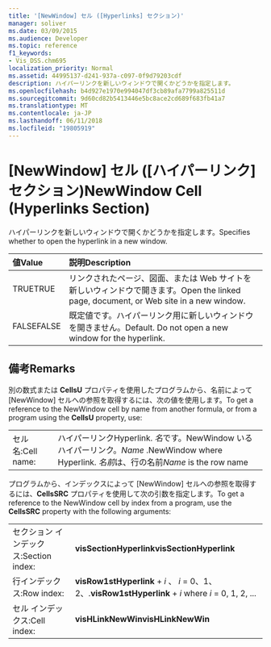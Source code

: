 ```yaml
---
title: '[NewWindow] セル ([Hyperlinks] セクション)'
manager: soliver
ms.date: 03/09/2015
ms.audience: Developer
ms.topic: reference
f1_keywords:
- Vis_DSS.chm695
localization_priority: Normal
ms.assetid: 44995137-d241-937a-c097-0f9d79203cdf
description: ハイパーリンクを新しいウィンドウで開くかどうかを指定します。
ms.openlocfilehash: b4d927e1970e994047df3cb89afa7799a825511d
ms.sourcegitcommit: 9d60cd82b5413446e5bc8ace2cd689f683fb41a7
ms.translationtype: MT
ms.contentlocale: ja-JP
ms.lasthandoff: 06/11/2018
ms.locfileid: "19805919"
---
```

# <a name="newwindow-cell-hyperlinks-section"></a><span data-ttu-id="37d06-103">[NewWindow] セル ([ハイパーリンク] セクション)</span><span class="sxs-lookup"><span data-stu-id="37d06-103">NewWindow Cell (Hyperlinks Section)</span></span>

<span data-ttu-id="37d06-104">ハイパーリンクを新しいウィンドウで開くかどうかを指定します。</span><span class="sxs-lookup"><span data-stu-id="37d06-104">Specifies whether to open the hyperlink in a new window.</span></span>
  
|<span data-ttu-id="37d06-105">**値**</span><span class="sxs-lookup"><span data-stu-id="37d06-105">**Value**</span></span>|<span data-ttu-id="37d06-106">**説明**</span><span class="sxs-lookup"><span data-stu-id="37d06-106">**Description**</span></span>|
|:-----|:-----|
| <span data-ttu-id="37d06-107">TRUE</span><span class="sxs-lookup"><span data-stu-id="37d06-107">TRUE</span></span>  <br/> | <span data-ttu-id="37d06-108">リンクされたページ、図面、または Web サイトを新しいウィンドウで開きます。</span><span class="sxs-lookup"><span data-stu-id="37d06-108">Open the linked page, document, or Web site in a new window.</span></span>  <br/> |
| <span data-ttu-id="37d06-109">FALSE</span><span class="sxs-lookup"><span data-stu-id="37d06-109">FALSE</span></span>  <br/> | <span data-ttu-id="37d06-p101">既定値です。ハイパーリンク用に新しいウィンドウを開きません。</span><span class="sxs-lookup"><span data-stu-id="37d06-p101">Default. Do not open a new window for the hyperlink.</span></span>  <br/> |
   
## <a name="remarks"></a><span data-ttu-id="37d06-112">備考</span><span class="sxs-lookup"><span data-stu-id="37d06-112">Remarks</span></span>

<span data-ttu-id="37d06-113">別の数式または **CellsU** プロパティを使用したプログラムから、名前によって [NewWindow] セルへの参照を取得するには、次の値を使用します。</span><span class="sxs-lookup"><span data-stu-id="37d06-113">To get a reference to the NewWindow cell by name from another formula, or from a program using the **CellsU** property, use:</span></span> 
  
|||
|:-----|:-----|
| <span data-ttu-id="37d06-114">セル名:</span><span class="sxs-lookup"><span data-stu-id="37d06-114">Cell name:</span></span>  <br/> | <span data-ttu-id="37d06-115">ハイパーリンク</span><span class="sxs-lookup"><span data-stu-id="37d06-115">Hyperlink.</span></span>  <span data-ttu-id="37d06-116">*名*です。NewWindow いるハイパーリンク。</span><span class="sxs-lookup"><span data-stu-id="37d06-116">*Name*  .NewWindow            where Hyperlink.</span></span>  <span data-ttu-id="37d06-117">*名前*は、行の名前</span><span class="sxs-lookup"><span data-stu-id="37d06-117">*Name*  is the row name</span></span>  <br/> |
   
<span data-ttu-id="37d06-118">プログラムから、インデックスによって [NewWindow] セルへの参照を取得するには、**CellsSRC** プロパティを使用して次の引数を指定します。</span><span class="sxs-lookup"><span data-stu-id="37d06-118">To get a reference to the NewWindow cell by index from a program, use the **CellsSRC** property with the following arguments:</span></span> 
  
|||
|:-----|:-----|
| <span data-ttu-id="37d06-119">セクション インデックス:</span><span class="sxs-lookup"><span data-stu-id="37d06-119">Section index:</span></span>  <br/> |<span data-ttu-id="37d06-120">**visSectionHyperlink**</span><span class="sxs-lookup"><span data-stu-id="37d06-120">**visSectionHyperlink**</span></span> <br/> |
| <span data-ttu-id="37d06-121">行インデックス:</span><span class="sxs-lookup"><span data-stu-id="37d06-121">Row index:</span></span>  <br/> |<span data-ttu-id="37d06-122">**visRow1stHyperlink** +  *i* 、 *i* = 0、1、2、.</span><span class="sxs-lookup"><span data-stu-id="37d06-122">**visRow1stHyperlink** +  *i*            where  *i*  = 0, 1, 2, ...</span></span>  <br/> |
| <span data-ttu-id="37d06-123">セル インデックス:</span><span class="sxs-lookup"><span data-stu-id="37d06-123">Cell index:</span></span>  <br/> |<span data-ttu-id="37d06-124">**visHLinkNewWin**</span><span class="sxs-lookup"><span data-stu-id="37d06-124">**visHLinkNewWin**</span></span> <br/> |
   

